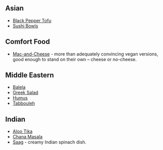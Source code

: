 ## Asian
* [Black Pepper Tofu](black-pepper-tofu.md)
* [Sushi Bowls](sushi-bowls.md)

## Comfort Food
* [Mac-and-Cheese](mac-and-cheese.md) - more than adequately convincing vegan versions, good enough to stand on their own – cheese or no-cheese.

## Middle Eastern
* [Balela](balela.md)
* [Greek Salad](greek-salad.md)
* [Humus](humus.md)
* [Tabbouleh](tabbouleh.md)

## Indian
* [Aloo Tika](aloo-tika.md)
* [Chana Masala](chana-masala.md)
* [Saag](saag.md) - creamy Indian spinach dish.
